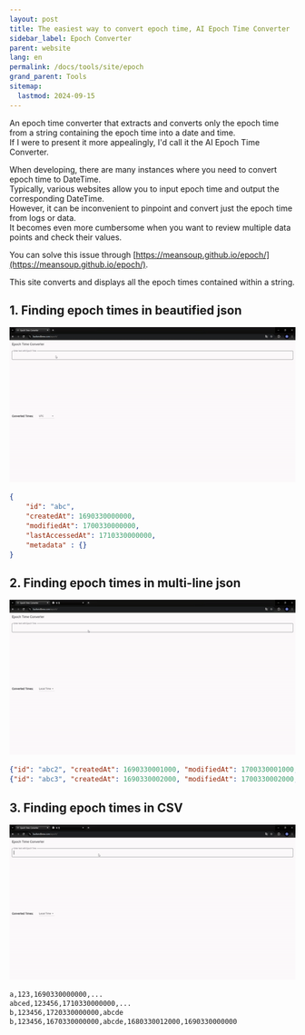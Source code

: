 ```yaml
---
layout: post
title: The easiest way to convert epoch time, AI Epoch Time Converter
sidebar_label: Epoch Converter
parent: website
lang: en
permalink: /docs/tools/site/epoch
grand_parent: Tools
sitemap:
  lastmod: 2024-09-15
---
```


An epoch time converter that extracts and converts only the epoch time from a string containing the epoch time into a date and time.  
If I were to present it more appealingly, I'd call it the AI Epoch Time Converter.

When developing, there are many instances where you need to convert epoch time to DateTime.   
Typically, various websites allow you to input epoch time and output the corresponding DateTime.  
However, it can be inconvenient to pinpoint and convert just the epoch time from logs or data.  
It becomes even more cumbersome when you want to review multiple data points and check their values.

You can solve this issue through [https://meansoup.github.io/epoch/](https://meansoup.github.io/epoch/).

This site converts and displays all the epoch times contained within a string.


## 1. Finding epoch times in beautified json

![beutified json epoch converter](/images/post/dev-tools/site/epoch/json1.gif)

 ```json
 {
     "id": "abc",
     "createdAt": 1690330000000,
     "modifiedAt": 1700330000000,
     "lastAccessedAt": 1710330000000,
     "metadata" : {}
 }
 ```

## 2. Finding epoch times in multi-line json

![multiline json epoch converter](/images/post/dev-tools/site/epoch/json2.gif)

 ```json
 {"id": "abc2", "createdAt": 1690330001000, "modifiedAt": 1700330001000, "lastAccessedAt": 1710330001000, "metadata" : {}}
 {"id": "abc3", "createdAt": 1690330002000, "modifiedAt": 1700330002000, "lastAccessedAt": 1710330002000, "metadata" : {}}
 ```


## 3. Finding epoch times in CSV

![csv epoch converter](/images/post/dev-tools/site/epoch/csv.gif)

 ```csv
 a,123,1690330000000,...
 abced,123456,1710330000000,...
 b,123456,1720330000000,abcde
 b,123456,1670330000000,abcde,1680330012000,1690330000000
 ```
